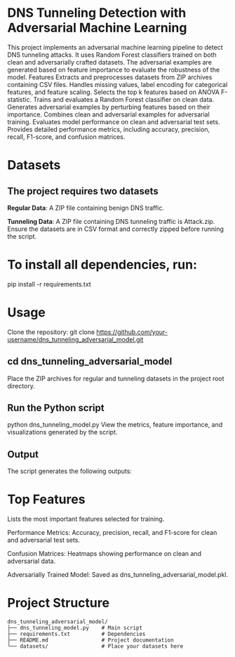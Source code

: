 # DNS Tunneling Detection with Adversarial Machine Learning
This project implements an adversarial machine learning pipeline to detect DNS tunneling attacks. It uses Random Forest classifiers trained on both clean and adversarially crafted datasets. The adversarial examples are generated based on feature importance to evaluate the robustness of the model.
Features
Extracts and preprocesses datasets from ZIP archives containing CSV files.
Handles missing values, label encoding for categorical features, and feature scaling.
Selects the top k features based on ANOVA F-statistic.
Trains and evaluates a Random Forest classifier on clean data.
Generates adversarial examples by perturbing features based on their importance.
Combines clean and adversarial examples for adversarial training.
Evaluates model performance on clean and adversarial test sets.
Provides detailed performance metrics, including accuracy, precision, recall, F1-score, and confusion matrices.

# Datasets

## The project requires two datasets

**Regular Data**: A ZIP file containing benign DNS traffic.

**Tunneling Data**: A ZIP file containing DNS tunneling traffic is Attack.zip.
Ensure the datasets are in CSV format and correctly zipped before running the script.

# To install all dependencies, run:
pip install -r requirements.txt

#  Usage
Clone the repository:
git clone https://github.com/your-username/dns_tunneling_adversarial_model.git

## cd dns_tunneling_adversarial_model
Place the ZIP archives for regular and tunneling datasets in the project root directory.

## Run the Python script
python dns_tunneling_model.py
View the metrics, feature importance, and visualizations generated by the script.

## Output
The script generates the following outputs:

# Top Features
Lists the most important features selected for training.

Performance Metrics: Accuracy, precision, recall, and F1-score for clean and adversarial test sets.

Confusion Matrices: Heatmaps showing performance on clean and adversarial data.

Adversarially Trained Model: Saved as dns_tunneling_adversarial_model.pkl.

# Project Structure
```plaintext
dns_tunneling_adversarial_model/
├── dns_tunneling_model.py    # Main script
├── requirements.txt          # Dependencies
├── README.md                 # Project documentation
└── datasets/                 # Place your datasets here

